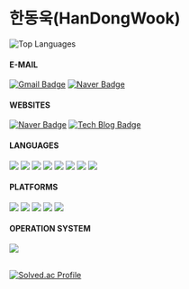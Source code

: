 # 한동욱(HanDongWook)

<div>
  <img src="https://github-readme-stats.vercel.app/api/top-langs/?username=HanDongWook&layout=compact&theme=light" alt="Top Languages">
</div>

#### E-MAIL
[![Gmail Badge](https://img.shields.io/badge/-Gmail-D14836.svg?logo=gmail&style=plastic&link=mailto:jja9312345@gmail.com)](mailto:jja9312345@gmail.com)
[![Naver Badge](https://img.shields.io/badge/Naver-03C75A?style=flat-square&logo=Naver&style=plastic&logoColor=white&link=mailto:jja9312@naver.com)](mailto:jja9312@naver.com)


#### WEBSITES
[![Naver Badge](https://img.shields.io/badge/Naver-03C75A?style=flat-square&logo=Naver&style=plastic&logoColor=white&link=https://cafe.naver.com/hdongwook?iframe_url=/MyCafeIntro.nhn%3Fclubid=30189250/)](https://cafe.naver.com/hdongwook?iframe_url=/MyCafeIntro.nhn%3Fclubid=30189250)
[![Tech Blog Badge](http://img.shields.io/badge/-Tech%20blog-black?style=flat-square&logo=github&style=plastic&link=https://handongwook.tistory.com/)](https://handongwook.tistory.com/)

#### LANGUAGES
<div>
  <img src="https://img.shields.io/badge/-C-A8B9CC.svg?logo=c%2B%2B&style=plastic">
  <img src="https://img.shields.io/badge/C++-00599C.svg?logo=C%2B%2B&style=plastic">
  <img src="https://img.shields.io/badge/-Java-007396.svg?logo=java&style=plastic">
  <img src="https://img.shields.io/badge/-Kotlin-0095D5.svg?logo=kotlin&style=plastic">
  <img src="https://shields.io/badge/JavaScript-F7DF1E?logo=JavaScript&logoColor=000&style=plastic">
  <img src="https://shields.io/badge/TypeScript-3178C6?logo=TypeScript&logoColor=FFF&style=plastic">   <img src="https://img.shields.io/badge/Dart-0175C2?&logo=dart&logoColor=white&style=plastic">
  <img src="https://img.shields.io/badge/Swift-F05138.svg?logo=Swift&logoColor=white&style=plastic">
</div>

#### PLATFORMS
<div>
  <img src="https://img.shields.io/badge/-Android-A4C639.svg?logo=android&style=plastic"> 
  <img src="https://img.shields.io/badge/-iOS-000000.svg?&style=plastic&logo=Apple">
  <img src="https://img.shields.io/badge/Flutter-02569B?style=plastic&logo=flutter">
  <img src="https://img.shields.io/badge/React-61DAFB?style=plastic&logo=react">
  <img src="https://img.shields.io/badge/Windows-0078D6?style=plastic&logo=windows">
</div>

#### OPERATION SYSTEM
<div>
  <img src="https://img.shields.io/badge/linux-FCC624?style=plastic&logo=linux&logoColor=black"> 
</div>

<br>

[![Solved.ac Profile](http://mazassumnida.wtf/api/v2/generate_badge?boj=jja9312)](https://solved.ac/jja9312/)
